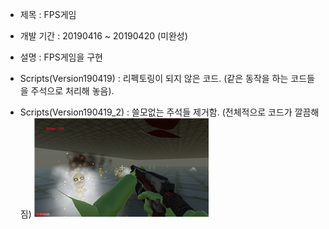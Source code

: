 + 제목 : FPS게임
+ 개발 기간 : 20190416 ~ 20190420 (미완성)
+ 설명 : FPS게임을 구현

+ Scripts(Version190419) : 리펙토링이 되지 않은 코드. (같은 동작을 하는 코드들을 주석으로 처리해 놓음).
+ Scripts(Version190419_2) : 쓸모없는 주석들 제거함. (전체적으로 코드가 깔끔해짐)
![실행화면](./picture.PNG)

